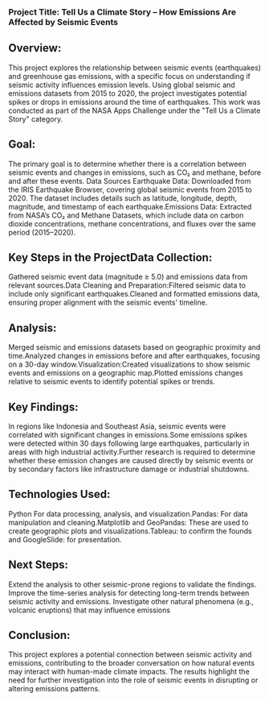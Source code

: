 
### Project Title: Tell Us a Climate Story – How Emissions Are Affected by Seismic Events

## Overview:
This project explores the relationship between seismic events (earthquakes) and greenhouse gas emissions, with a specific focus on understanding if seismic activity influences emission levels. Using global seismic and emissions datasets from 2015 to 2020, the project investigates potential spikes or drops in emissions around the time of earthquakes.
This work was conducted as part of the NASA Apps Challenge under the "Tell Us a Climate Story" category.

## Goal:
The primary goal is to determine whether there is a correlation between seismic events and changes in emissions, such as CO₂ and methane, before and after these events.
Data Sources Earthquake Data: Downloaded from the IRIS Earthquake Browser, covering global seismic events from 2015 to 2020. The dataset includes details such as latitude, longitude, depth, magnitude, and timestamp of each earthquake.Emissions Data: Extracted from NASA’s CO₂ and Methane Datasets, which include data on carbon dioxide concentrations, methane concentrations, and fluxes over the same period (2015–2020).

## Key Steps in the ProjectData Collection:
 Gathered seismic event data (magnitude ≥ 5.0) and emissions data from relevant sources.Data Cleaning and Preparation:Filtered seismic data to include only significant earthquakes.Cleaned and formatted emissions data, ensuring proper alignment with the seismic events' timeline.

## Analysis:
Merged seismic and emissions datasets based on geographic proximity and time.Analyzed changes in emissions before and after earthquakes, focusing on a 30-day window.Visualization:Created visualizations to show seismic events and emissions on a geographic map.Plotted emissions changes relative to seismic events to identify potential spikes or trends.

## Key Findings:
In regions like Indonesia and Southeast Asia, seismic events were correlated with significant changes in emissions.Some emissions spikes were detected within 30 days following large earthquakes, particularly in areas with high industrial activity.Further research is required to determine whether these emission changes are caused directly by seismic events or by secondary factors like infrastructure damage or industrial shutdowns.

## Technologies Used: 
Python For data processing, analysis, and visualization.Pandas: For data manipulation and cleaning.Matplotlib and GeoPandas: These are used to create geographic plots and visualizations.Tableau: to confirm the founds and GoogleSlide: for presentation.

## Next Steps:
Extend the analysis to other seismic-prone regions to validate the findings. Improve the time-series analysis for detecting long-term trends between seismic activity and emissions. Investigate other natural phenomena (e.g., volcanic eruptions) that may influence emissions

## Conclusion:
This project explores a potential connection between seismic activity and emissions, contributing to the broader conversation on how natural events may interact with human-made climate impacts. The results highlight the need for further investigation into the role of seismic events in disrupting or altering emissions patterns.